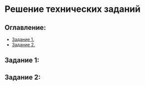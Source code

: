 # Решение технических заданий

## Оглавление:
- [Задание 1.](#Задание-1)
- [Задание 2.](#Задание-2)

## Задание 1:

## Задание 2:
